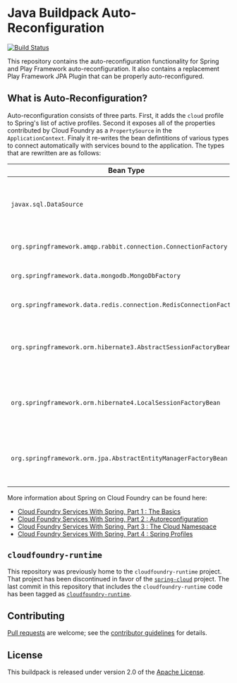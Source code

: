 # Java Buildpack Auto-Reconfiguration
[![Build Status](https://travis-ci.org/cloudfoundry/vcap-java.png?branch=master)](https://travis-ci.org/cloudfoundry/vcap-java)

This repository contains the auto-reconfiguration functionality for Spring and Play Framework auto-reconfiguration.  It also contains a replacement Play Framework JPA Plugin that can be properly auto-reconfigured.

## What is Auto-Reconfiguration?
Auto-reconfiguration consists of three parts.  First, it adds the `cloud` profile to Spring's list of active profiles.  Second it exposes all of the properties contributed by Cloud Foundry as a `PropertySource` in the `ApplicationContext`.  Finaly it re-writes the bean defintitions of various types to connect automatically with services bound to the application.  The types that are rewritten are as follows:

| Bean Type | Service Type
| --------- | ------------
| `javax.sql.DataSource` | Relational Data Services (e.g. ClearDB, ElephantSQL)
| `org.springframework.amqp.rabbit.connection.ConnectionFactory` | RabbitMQ Service (e.g. CloudAMQP)
| `org.springframework.data.mongodb.MongoDbFactory` | Mongo Service (e.g. MongoLab)
| `org.springframework.data.redis.connection.RedisConnectionFactory` | Redis Service (e.g. Redis Cloud)
| `org.springframework.orm.hibernate3.AbstractSessionFactoryBean` | Relational Data Services (e.g. ClearDB, ElephantSQL)
| `org.springframework.orm.hibernate4.LocalSessionFactoryBean` | Relational Data Services (e.g. ClearDB, ElephantSQL)
| `org.springframework.orm.jpa.AbstractEntityManagerFactoryBean` | Relational Data Services (e.g. ClearDB, ElephantSQL)

More information about Spring on Cloud Foundry can be found here:

* [Cloud Foundry Services With Spring, Part 1 : The Basics](http://spring.io/blog/2011/10/13/using-cloud-foundry-services-with-spring-part-1-the-basics)
* [Cloud Foundry Services With Spring, Part 2 : Autoreconfiguration](http://spring.io/blog/2011/11/04/using-cloud-foundry-services-with-spring-part-2-auto-reconfiguration)
* [Cloud Foundry Services With Spring, Part 3 : The Cloud Namespace](http://spring.io/blog/2011/11/09/using-cloud-foundry-services-with-spring-part-3-the-cloud-namespace)
* [Cloud Foundry Services With Spring, Part 4 : Spring Profiles](http://spring.io/blog/2011/11/10/using-cloud-foundry-services-with-spring-part-4-spring-profiles)

## `cloudfoundry-runtime`
This repository was previously home to the `cloudfoundry-runtime` project.  That project has been discontinued in favor of the [`spring-cloud`][] project.  The last commit in this repository that includes the `cloudfoundry-runtime` code has been tagged as [`cloudfoundry-runtime`][].

## Contributing
[Pull requests][] are welcome; see the [contributor guidelines][] for details.

## License
This buildpack is released under version 2.0 of the [Apache License][].

[Apache License]: http://www.apache.org/licenses/LICENSE-2.0
[`cloudfoundry-runtime`]: https://github.com/cloudfoundry/vcap-java/tree/cloudfoundry-runtime
[contributor guidelines]: CONTRIBUTING.md
[Pull requests]: http://help.github.com/send-pull-requests
[`spring-cloud`]: https://github.com/spring-projects/spring-cloud
